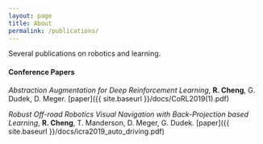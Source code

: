 ```yaml
---
layout: page
title: About
permalink: /publications/
---
```


Several publications on robotics and learning.

#### Conference Papers

_Abstraction Augmentation for Deep Reinforcement Learning_, **R. Cheng**, G. Dudek, D. Meger.  [paper]({{ site.baseurl }}/docs/CoRL2019(1).pdf)

_Robust Off-road Robotics Visual Navigation with Back-Projection based Learning_, **R. Cheng**, T. Manderson, D. Meger, G. Dudek. [paper]({{ site.baseurl }}/docs/icra2019_auto_driving.pdf)


 
